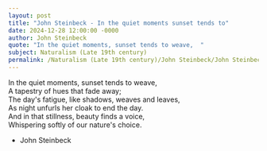 ```yaml
---
layout: post
title: "John Steinbeck - In the quiet moments sunset tends to"
date: 2024-12-28 12:00:00 -0000
author: John Steinbeck
quote: "In the quiet moments, sunset tends to weave,  "
subject: Naturalism (Late 19th century)
permalink: /Naturalism (Late 19th century)/John Steinbeck/John Steinbeck - In the quiet moments sunset tends to
---
```


In the quiet moments, sunset tends to weave,  
A tapestry of hues that fade away;  
The day's fatigue, like shadows, weaves and leaves,  
As night unfurls her cloak to end the day.  
And in that stillness, beauty finds a voice,  
Whispering softly of our nature's choice.

- John Steinbeck
